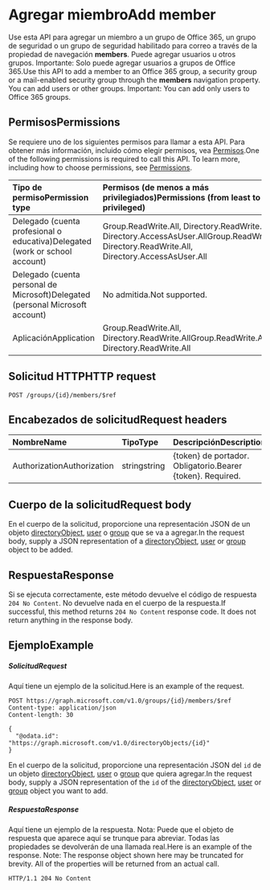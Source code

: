 # <a name="add-member"></a><span data-ttu-id="78df3-101">Agregar miembro</span><span class="sxs-lookup"><span data-stu-id="78df3-101">Add member</span></span>

<span data-ttu-id="78df3-p101">Use esta API para agregar un miembro a un grupo de Office 365, un grupo de seguridad o un grupo de seguridad habilitado para correo a través de la propiedad de navegación **members**. Puede agregar usuarios u otros grupos. Importante: Solo puede agregar usuarios a grupos de Office 365.</span><span class="sxs-lookup"><span data-stu-id="78df3-p101">Use this API to add a member to an Office 365 group, a security group or a mail-enabled security group through the **members** navigation property. You can add users or other groups. Important: You can add only users to Office 365 groups.</span></span>

## <a name="permissions"></a><span data-ttu-id="78df3-105">Permisos</span><span class="sxs-lookup"><span data-stu-id="78df3-105">Permissions</span></span>
<span data-ttu-id="78df3-p102">Se requiere uno de los siguientes permisos para llamar a esta API. Para obtener más información, incluido cómo elegir permisos, vea [Permisos](../../../concepts/permissions_reference.md).</span><span class="sxs-lookup"><span data-stu-id="78df3-p102">One of the following permissions is required to call this API. To learn more, including how to choose permissions, see [Permissions](../../../concepts/permissions_reference.md).</span></span>


|<span data-ttu-id="78df3-108">Tipo de permiso</span><span class="sxs-lookup"><span data-stu-id="78df3-108">Permission type</span></span>      | <span data-ttu-id="78df3-109">Permisos (de menos a más privilegiados)</span><span class="sxs-lookup"><span data-stu-id="78df3-109">Permissions (from least to most privileged)</span></span>              |
|:--------------------|:---------------------------------------------------------|
|<span data-ttu-id="78df3-110">Delegado (cuenta profesional o educativa)</span><span class="sxs-lookup"><span data-stu-id="78df3-110">Delegated (work or school account)</span></span> | <span data-ttu-id="78df3-111">Group.ReadWrite.All, Directory.ReadWrite.All, Directory.AccessAsUser.All</span><span class="sxs-lookup"><span data-stu-id="78df3-111">Group.ReadWrite.All, Directory.ReadWrite.All, Directory.AccessAsUser.All</span></span>    |
|<span data-ttu-id="78df3-112">Delegado (cuenta personal de Microsoft)</span><span class="sxs-lookup"><span data-stu-id="78df3-112">Delegated (personal Microsoft account)</span></span> | <span data-ttu-id="78df3-113">No admitida.</span><span class="sxs-lookup"><span data-stu-id="78df3-113">Not supported.</span></span>    |
|<span data-ttu-id="78df3-114">Aplicación</span><span class="sxs-lookup"><span data-stu-id="78df3-114">Application</span></span> | <span data-ttu-id="78df3-115">Group.ReadWrite.All, Directory.ReadWrite.All</span><span class="sxs-lookup"><span data-stu-id="78df3-115">Group.ReadWrite.All, Directory.ReadWrite.All</span></span> |

## <a name="http-request"></a><span data-ttu-id="78df3-116">Solicitud HTTP</span><span class="sxs-lookup"><span data-stu-id="78df3-116">HTTP request</span></span>
<!-- { "blockType": "ignored" } -->
```http
POST /groups/{id}/members/$ref
```
## <a name="request-headers"></a><span data-ttu-id="78df3-117">Encabezados de solicitud</span><span class="sxs-lookup"><span data-stu-id="78df3-117">Request headers</span></span>
| <span data-ttu-id="78df3-118">Nombre</span><span class="sxs-lookup"><span data-stu-id="78df3-118">Name</span></span>       | <span data-ttu-id="78df3-119">Tipo</span><span class="sxs-lookup"><span data-stu-id="78df3-119">Type</span></span> | <span data-ttu-id="78df3-120">Descripción</span><span class="sxs-lookup"><span data-stu-id="78df3-120">Description</span></span>|
|:---------------|:--------|:----------|
| <span data-ttu-id="78df3-121">Authorization</span><span class="sxs-lookup"><span data-stu-id="78df3-121">Authorization</span></span>  | <span data-ttu-id="78df3-122">string</span><span class="sxs-lookup"><span data-stu-id="78df3-122">string</span></span>  | <span data-ttu-id="78df3-p103">{token} de portador. Obligatorio.</span><span class="sxs-lookup"><span data-stu-id="78df3-p103">Bearer {token}. Required.</span></span> |

## <a name="request-body"></a><span data-ttu-id="78df3-125">Cuerpo de la solicitud</span><span class="sxs-lookup"><span data-stu-id="78df3-125">Request body</span></span>
<span data-ttu-id="78df3-126">En el cuerpo de la solicitud, proporcione una representación JSON de un objeto [directoryObject](../resources/directoryobject.md), [user](../resources/user.md) o [group](../resources/group.md) que se va a agregar.</span><span class="sxs-lookup"><span data-stu-id="78df3-126">In the request body, supply a JSON representation of a [directoryObject](../resources/directoryobject.md), [user](../resources/user.md) or [group](../resources/group.md) object to be added.</span></span>

## <a name="response"></a><span data-ttu-id="78df3-127">Respuesta</span><span class="sxs-lookup"><span data-stu-id="78df3-127">Response</span></span>

<span data-ttu-id="78df3-p104">Si se ejecuta correctamente, este método devuelve el código de respuesta `204 No Content`. No devuelve nada en el cuerpo de la respuesta.</span><span class="sxs-lookup"><span data-stu-id="78df3-p104">If successful, this method returns `204 No Content` response code. It does not return anything in the response body.</span></span>

## <a name="example"></a><span data-ttu-id="78df3-130">Ejemplo</span><span class="sxs-lookup"><span data-stu-id="78df3-130">Example</span></span>
##### <a name="request"></a><span data-ttu-id="78df3-131">Solicitud</span><span class="sxs-lookup"><span data-stu-id="78df3-131">Request</span></span>
<span data-ttu-id="78df3-132">Aquí tiene un ejemplo de la solicitud.</span><span class="sxs-lookup"><span data-stu-id="78df3-132">Here is an example of the request.</span></span>
<!-- {
  "blockType": "request",
  "name": "create_directoryobject_from_group"
}-->
```http
POST https://graph.microsoft.com/v1.0/groups/{id}/members/$ref
Content-type: application/json
Content-length: 30

{
  "@odata.id": "https://graph.microsoft.com/v1.0/directoryObjects/{id}"
}
```
<span data-ttu-id="78df3-133">En el cuerpo de la solicitud, proporcione una representación JSON del `id` de un objeto [directoryObject](../resources/directoryobject.md), [user](../resources/user.md) o [group](../resources/group.md) que quiera agregar.</span><span class="sxs-lookup"><span data-stu-id="78df3-133">In the request body, supply a JSON representation of the `id` of the [directoryObject](../resources/directoryobject.md), [user](../resources/user.md) or [group](../resources/group.md) object you want to add.</span></span>
##### <a name="response"></a><span data-ttu-id="78df3-134">Respuesta</span><span class="sxs-lookup"><span data-stu-id="78df3-134">Response</span></span>
<span data-ttu-id="78df3-p105">Aquí tiene un ejemplo de la respuesta. Nota: Puede que el objeto de respuesta que aparece aquí se trunque para abreviar. Todas las propiedades se devolverán de una llamada real.</span><span class="sxs-lookup"><span data-stu-id="78df3-p105">Here is an example of the response. Note: The response object shown here may be truncated for brevity. All of the properties will be returned from an actual call.</span></span>
<!-- {
  "blockType": "response",
  "truncated": true,
  "@odata.type": "microsoft.graph.directoryObject"
} -->
```http
HTTP/1.1 204 No Content
```

<!-- uuid: 8fcb5dbc-d5aa-4681-8e31-b001d5168d79
2015-10-25 14:57:30 UTC -->
<!-- {
  "type": "#page.annotation",
  "description": "Create member",
  "keywords": "",
  "section": "documentation",
  "tocPath": ""
}-->